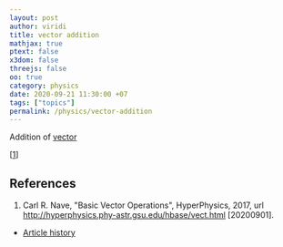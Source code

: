 ```yaml
---
layout: post
author: viridi
title: vector addition
mathjax: true
ptext: false
x3dom: false
threejs: false
oo: true
category: physics
date: 2020-09-21 11:30:00 +07
tags: ["topics"]
permalink: /physics/vector-addition
---
```

Addition of [vector](vector)

[[1](#ref1)]

## References
1. <a name="ref1"></a>Carl R. Nave, "Basic Vector Operations", HyperPhysics, 2017, url <http://hyperphysics.phy-astr.gsu.edu/hbase/vect.html> [20200901].

+ [Article history](https://github.com/butiran/butiran.github.io/commits/master/_posts/phys/2020-09-21-vector-addition.md)